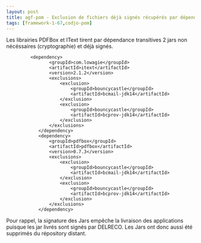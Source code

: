 ```yaml
---
layout: post
title: agf-pom - Exclusion de fichiers déjà signés récupérés par dépendance transitive
tags: [framework-1-67,codjo-pom]
---
```

Les librairies PDFBox et IText tirent par dépendance transitives 2 jars non nécéssaires (cryptographie) et déjà signés.
```
         <dependency>
                <groupId>com.lowagie</groupId>
                <artifactId>itext</artifactId>
                <version>2.1.2</version>
                <exclusions>
                    <exclusion>
                        <groupId>bouncycastle</groupId>
                        <artifactId>bcmail-jdk14</artifactId>
                    </exclusion>
                    <exclusion>
                        <groupId>bouncycastle</groupId>
                        <artifactId>bcprov-jdk14</artifactId>
                    </exclusion>
                </exclusions>
            </dependency>
            <dependency>
                <groupId>pdfbox</groupId>
                <artifactId>pdfbox</artifactId>
                <version>0.7.3</version>
                <exclusions>
                    <exclusion>
                        <groupId>bouncycastle</groupId>
                        <artifactId>bcmail-jdk14</artifactId>
                    </exclusion>
                    <exclusion>
                        <groupId>bouncycastle</groupId>
                        <artifactId>bcprov-jdk14</artifactId>
                    </exclusion>
                </exclusions>
            </dependency>
```

Pour rappel, la signature des Jars empêche la livraison des applications puisque les jar livrés sont signés par DELRECO. Les Jars ont donc aussi été supprimés du répository distant.
